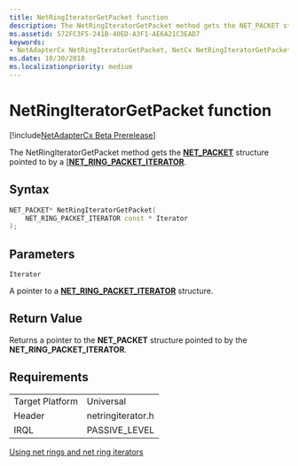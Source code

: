 ```yaml
---
title: NetRingIteratorGetPacket function
description: The NetRingIteratorGetPacket method gets the NET_PACKET structure pointed to by a NET_RING_PACKET_ITERATOR.
ms.assetid: 572FC3F5-241B-40ED-A3F1-AE6A21C3EAD7
keywords:
- NetAdapterCx NetRingIteratorGetPacket, NetCx NetRingIteratorGetPacket
ms.date: 10/30/2018
ms.localizationpriority: medium
---
```


# NetRingIteratorGetPacket function

[!include[NetAdapterCx Beta Prerelease](../netcx-beta-prerelease.md)]

The NetRingIteratorGetPacket method gets the [**NET_PACKET**](https://docs.microsoft.com/windows-hardware/drivers/ddi/content/netpacket/ns-netpacket-_net_packet) structure pointed to by a [[**NET_RING_PACKET_ITERATOR**](net-ring-packet-iterator.md).

## Syntax

```cpp
NET_PACKET* NetRingIteratorGetPacket(
    NET_RING_PACKET_ITERATOR const * Iterator
);
```

## Parameters

`Iterator`

A pointer to a [**NET_RING_PACKET_ITERATOR**](net-ring-packet-iterator.md) structure.

## Return Value

Returns a pointer to the **NET_PACKET** structure pointed to by the **NET_RING_PACKET_ITERATOR**.

## Requirements

|  |  |
| --- | --- |
| Target Platform | Universal |
| Header | netringiterator.h |
| IRQL | PASSIVE_LEVEL |

[Using net rings and net ring iterators](using-net-rings-and-net-ring-iterators.md)